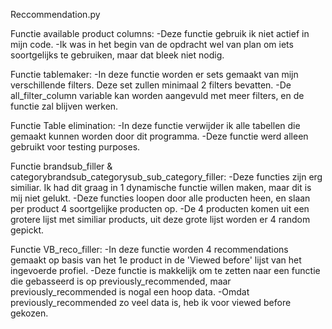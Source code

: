Reccommendation.py

Functie available product columns:
-Deze functie gebruik ik niet actief in mijn code.
-Ik was in het begin van de opdracht wel van plan om iets soortgelijks te gebruiken, maar dat bleek niet nodig.

Functie tablemaker:
-In deze functie worden er sets gemaakt van mijn verschillende filters. Deze set zullen minimaal 2 filters bevatten.
-De all_filter_column variable kan worden aangevuld met meer filters, en de functie zal blijven werken.

Functie Table elimination:
-In deze functie verwijder ik alle tabellen die gemaakt kunnen worden door dit programma.
-Deze functie werd alleen gebruikt voor testing purposes.

Functie brandsub_filler & categorybrandsub_categorysub_sub_category_filler:
-Deze functies zijn erg similiar. Ik had dit graag in 1 dynamische functie willen maken, maar dit is mij niet gelukt.
-Deze functies loopen door alle producten heen, en slaan per product 4 soortgelijke producten op. 
-De 4 producten komen uit een grotere lijst met similiar products, uit deze grote lijst worden er 4 random gepickt.

Functie VB_reco_filler:
-In deze functie worden 4 recommendations gemaakt op basis van het 1e product in de 'Viewed before' lijst van het ingevoerde profiel.
-Deze functie is makkelijk om te zetten naar een functie die gebasseerd is op previously_recommended, maar previously_recommended is nogal een hoop data.
-Omdat previously_recommended zo veel data is, heb ik voor viewed before gekozen.
